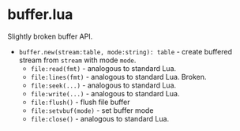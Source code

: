 # buffer.lua

Slightly broken buffer API.

  - `buffer.new(stream:table, mode:string): table` - create buffered stream from `stream` with mode `mode`.
    - `file:read(fmt)` - analogous to standard Lua.
    - `file:lines(fmt)` - analogous to standard Lua.  Broken.
    - `file:seek(...)` - analogous to standard Lua.
    - `file:write(...)` - analogous to standard Lua.
    - `file:flush()` - flush file buffer
    - `file:setvbuf(mode)` - set buffer mode
    - `file:close()` - analogous to standard Lua.
